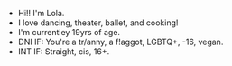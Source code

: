 - Hi!! I'm Lola.
- I love dancing, theater, ballet, and cooking!
- I'm currentley 19yrs of age.
- DNI IF: You're a tr/anny, a f!aggot, LGBTQ+, -16, vegan.
- INT IF: Straight, cis, 16+.

<!---
lolathequeen/lolathequeen is a ✨ special ✨ repository because its `README.md` (this file) appears on your GitHub profile.
You can click the Preview link to take a look at your changes.
--->
